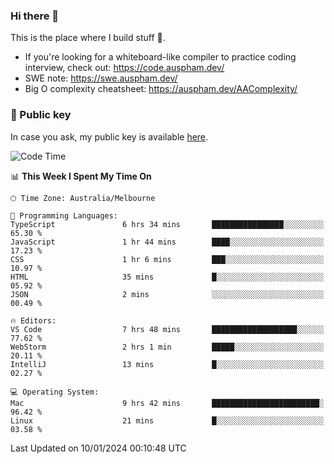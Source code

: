 ### Hi there 👋

This is the place where I build stuff 👀. 

- If you're looking for a whiteboard-like compiler to practice coding interview, check out: https://code.auspham.dev/
- SWE note: https://swe.auspham.dev/
- Big O complexity cheatsheet: https://auspham.dev/AAComplexity/

### 🔑 Public key

In case you ask, my public key is available [here](https://public.auspham.dev/).

<!--START_SECTION:waka-->
![Code Time](http://img.shields.io/badge/Code%20Time-1%2C183%20hrs%205%20mins-blue)

📊 **This Week I Spent My Time On** 

```text
🕑︎ Time Zone: Australia/Melbourne

💬 Programming Languages: 
TypeScript               6 hrs 34 mins       ████████████████░░░░░░░░░   65.30 % 
JavaScript               1 hr 44 mins        ████░░░░░░░░░░░░░░░░░░░░░   17.23 % 
CSS                      1 hr 6 mins         ███░░░░░░░░░░░░░░░░░░░░░░   10.97 % 
HTML                     35 mins             █░░░░░░░░░░░░░░░░░░░░░░░░   05.92 % 
JSON                     2 mins              ░░░░░░░░░░░░░░░░░░░░░░░░░   00.49 % 

🔥 Editors: 
VS Code                  7 hrs 48 mins       ███████████████████░░░░░░   77.62 % 
WebStorm                 2 hrs 1 min         █████░░░░░░░░░░░░░░░░░░░░   20.11 % 
IntelliJ                 13 mins             █░░░░░░░░░░░░░░░░░░░░░░░░   02.27 % 

💻 Operating System: 
Mac                      9 hrs 42 mins       ████████████████████████░   96.42 % 
Linux                    21 mins             █░░░░░░░░░░░░░░░░░░░░░░░░   03.58 % 
```


 Last Updated on 10/01/2024 00:10:48 UTC
<!--END_SECTION:waka-->

<!--
**rockmanvnx6/rockmanvnx6** is a ✨ _special_ ✨ repository because its `README.md` (this file) appears on your GitHub profile.

Here are some ideas to get you started:

- 🔭 I’m currently working on ...
- 🌱 I’m currently learning ...
- 👯 I’m looking to collaborate on ...
- 🤔 I’m looking for help with ...
- 💬 Ask me about ...
- 📫 How to reach me: ...
- 😄 Pronouns: ...
- ⚡ Fun fact: ...
-->
